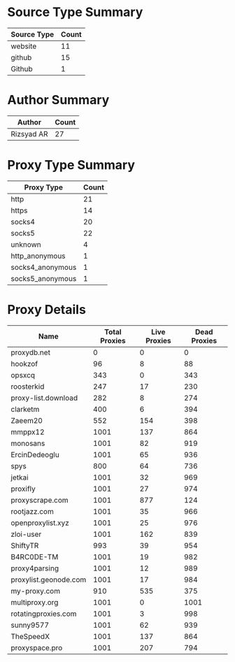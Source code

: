 # Source Type Summary

| Source Type | Count |
|-------------|-------|
| website | 11 |
| github | 15 |
| Github | 1 |


# Author Summary

| Author | Count |
|--------|-------|
| Rizsyad AR | 27 |


# Proxy Type Summary

| Proxy Type | Count |
|------------|-------|
| http | 21 |
| https | 14 |
| socks4 | 20 |
| socks5 | 22 |
| unknown | 4 |
| http_anonymous | 1 |
| socks4_anonymous | 1 |
| socks5_anonymous | 1 |


# Proxy Details

| Name | Total Proxies | Live Proxies | Dead Proxies |
|------|---------------|--------------|---------------|
| proxydb.net | 0 | 0 | 0 |
| hookzof | 96 | 8 | 88 |
| opsxcq | 343 | 0 | 343 |
| roosterkid | 247 | 17 | 230 |
| proxy-list.download | 282 | 8 | 274 |
| clarketm | 400 | 6 | 394 |
| Zaeem20 | 552 | 154 | 398 |
| mmppx12 | 1001 | 137 | 864 |
| monosans | 1001 | 82 | 919 |
| ErcinDedeoglu | 1001 | 65 | 936 |
| spys | 800 | 64 | 736 |
| jetkai | 1001 | 32 | 969 |
| proxifly | 1001 | 27 | 974 |
| proxyscrape.com | 1001 | 877 | 124 |
| rootjazz.com | 1001 | 35 | 966 |
| openproxylist.xyz | 1001 | 25 | 976 |
| zloi-user | 1001 | 162 | 839 |
| ShiftyTR | 993 | 39 | 954 |
| B4RC0DE-TM | 1001 | 19 | 982 |
| proxy4parsing | 1001 | 12 | 989 |
| proxylist.geonode.com | 1001 | 17 | 984 |
| my-proxy.com | 910 | 535 | 375 |
| multiproxy.org | 1001 | 0 | 1001 |
| rotatingproxies.com | 1001 | 3 | 998 |
| sunny9577 | 1001 | 62 | 939 |
| TheSpeedX | 1001 | 137 | 864 |
| proxyspace.pro | 1001 | 207 | 794 |
